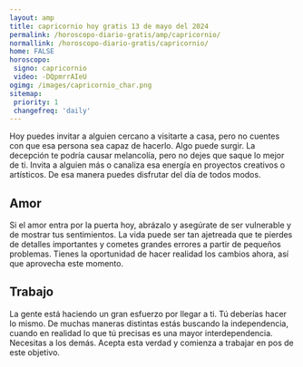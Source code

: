 ```yaml
---
layout: amp
title: capricornio hoy gratis 13 de mayo del 2024 
permalink: /horoscopo-diario-gratis/amp/capricornio/
normallink: /horoscopo-diario-gratis/capricornio/
home: FALSE
horoscopo:
 signo: capricornio
 video: -DQpmrrAIeU
ogimg: /images/capricornio_char.png
sitemap:
 priority: 1
 changefreq: 'daily'
---
```



Hoy puedes invitar a alguien cercano a visitarte a casa, pero no cuentes con que esa persona sea capaz de hacerlo. Algo puede surgir. La decepción te podría causar melancolía, pero no dejes que saque lo mejor de ti. Invita a alguien más o canaliza esa energía en proyectos creativos o artísticos. De esa manera puedes disfrutar del día de todos modos.

## Amor

Si el amor entra por la puerta hoy, abrázalo y asegúrate de ser vulnerable y de mostrar tus sentimientos. La vida puede ser tan ajetreada que te pierdes de detalles importantes y cometes grandes errores a partir de pequeños problemas. Tienes la oportunidad de hacer realidad los cambios ahora, así que aprovecha este momento.

## Trabajo

La gente está haciendo un gran esfuerzo por llegar a ti. Tú deberías hacer lo mismo. De muchas maneras distintas estás buscando la independencia, cuando en realidad lo que tú precisas es una mayor interdependencia. Necesitas a los demás. Acepta esta verdad y comienza a trabajar en pos de este objetivo.